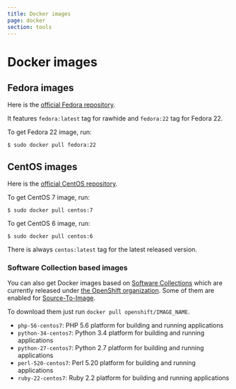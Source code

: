 ```yaml
---
title: Docker images
page: docker
section: tools
---
```


# Docker images

## Fedora images

Here is the [official Fedora repository](https://hub.docker.com/_/fedora/).

It features `fedora:latest` tag for rawhide and `fedora:22` tag for Fedora 22.

To get Fedora 22 image, run:

```
$ sudo docker pull fedora:22
```

## CentOS images

Here is the [official CentOS repository](https://hub.docker.com/_/centos/).

To get CentOS 7 image, run:

```
$ sudo docker pull centos:7
```

To get CentOS 6 image, run:

```
$ sudo docker pull centos:6
```

There is always `centos:latest` tag for the latest released version.

### Software Collection based images

You can also get Docker images based on [Software Collections](https://www.softwarecollections.org/en/) which are currently released under [the OpenShift organization](https://hub.docker.com/u/openshift/). Some of them are enabled for [Source-To-Image](https://github.com/openshift/source-to-image).

To download them just run `docker pull openshift/IMAGE_NAME`.

- `php-56-centos7`: PHP 5.6 platform for building and running applications
- `python-34-centos7`: Python 3.4 platform for building and running applications
- `python-27-centos7`: Python 2.7 platform for building and running applications
- `perl-520-centos7`: Perl 5.20 platform for building and running applications
- `ruby-22-centos7`: Ruby 2.2 platform for building and running applications
